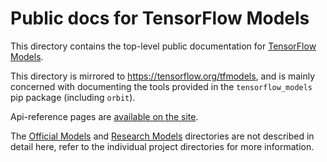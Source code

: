 # Public docs for TensorFlow Models

This directory contains the top-level public documentation for
[TensorFlow Models](https://github.com/tensorflow/models).

This directory is mirrored to https://tensorflow.org/tfmodels, and is mainly
concerned with documenting the tools provided in the `tensorflow_models` pip
package (including `orbit`).

Api-reference pages are
[available on the site](https://www.tensorflow.org/api_docs/more).

The
[Official Models](https://github.com/tensorflow/models/blob/master/official/projects)
and [Research Models](https://github.com/tensorflow/models/blob/master/research)
directories are not described in detail here, refer to the individual project
directories for more information.
